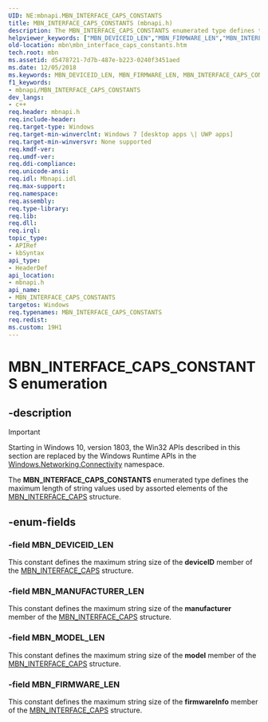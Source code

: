 ```yaml
---
UID: NE:mbnapi.MBN_INTERFACE_CAPS_CONSTANTS
title: MBN_INTERFACE_CAPS_CONSTANTS (mbnapi.h)
description: The MBN_INTERFACE_CAPS_CONSTANTS enumerated type defines the maximum length of string values used by assorted elements of the MBN_INTERFACE_CAPS structure.helpviewer_keywords: ["MBN_DEVICEID_LEN","MBN_FIRMWARE_LEN","MBN_INTERFACE_CAPS_CONSTANTS","MBN_INTERFACE_CAPS_CONSTANTS enumeration [Microsoft Broadband Networks]","MBN_MANUFACTURER_LEN","MBN_MODEL_LEN","mbn.mbn_interface_caps_constants","mbnapi/MBN_DEVICEID_LEN","mbnapi/MBN_FIRMWARE_LEN","mbnapi/MBN_INTERFACE_CAPS_CONSTANTS","mbnapi/MBN_MANUFACTURER_LEN","mbnapi/MBN_MODEL_LEN"]
old-location: mbn\mbn_interface_caps_constants.htm
tech.root: mbn
ms.assetid: d5478721-7d7b-487e-b223-0240f3451aed
ms.date: 12/05/2018
ms.keywords: MBN_DEVICEID_LEN, MBN_FIRMWARE_LEN, MBN_INTERFACE_CAPS_CONSTANTS, MBN_INTERFACE_CAPS_CONSTANTS enumeration [Microsoft Broadband Networks], MBN_MANUFACTURER_LEN, MBN_MODEL_LEN, mbn.mbn_interface_caps_constants, mbnapi/MBN_DEVICEID_LEN, mbnapi/MBN_FIRMWARE_LEN, mbnapi/MBN_INTERFACE_CAPS_CONSTANTS, mbnapi/MBN_MANUFACTURER_LEN, mbnapi/MBN_MODEL_LEN
f1_keywords:
- mbnapi/MBN_INTERFACE_CAPS_CONSTANTS
dev_langs:
- c++
req.header: mbnapi.h
req.include-header: 
req.target-type: Windows
req.target-min-winverclnt: Windows 7 [desktop apps \| UWP apps]
req.target-min-winversvr: None supported
req.kmdf-ver: 
req.umdf-ver: 
req.ddi-compliance: 
req.unicode-ansi: 
req.idl: Mbnapi.idl
req.max-support: 
req.namespace: 
req.assembly: 
req.type-library: 
req.lib: 
req.dll: 
req.irql: 
topic_type:
- APIRef
- kbSyntax
api_type:
- HeaderDef
api_location:
- mbnapi.h
api_name:
- MBN_INTERFACE_CAPS_CONSTANTS
targetos: Windows
req.typenames: MBN_INTERFACE_CAPS_CONSTANTS
req.redist: 
ms.custom: 19H1
---
```


# MBN_INTERFACE_CAPS_CONSTANTS enumeration


## -description

> [!IMPORTANT]
> Starting in Windows 10, version 1803, the Win32 APIs described in this section are replaced by the Windows Runtime APIs in the [Windows.Networking.Connectivity](/uwp/api/windows.networking.connectivity) namespace.

The <b>MBN_INTERFACE_CAPS_CONSTANTS</b> enumerated type defines the maximum length of string values used by assorted elements of the <a href="https://docs.microsoft.com/windows/desktop/api/mbnapi/ns-mbnapi-mbn_interface_caps">MBN_INTERFACE_CAPS</a> structure.


## -enum-fields




### -field MBN_DEVICEID_LEN

This constant defines the maximum string size of the <b>deviceID</b> member of the <a href="https://docs.microsoft.com/windows/desktop/api/mbnapi/ns-mbnapi-mbn_interface_caps">MBN_INTERFACE_CAPS</a> structure.


### -field MBN_MANUFACTURER_LEN

This constant defines the maximum string size of the <b>manufacturer</b> member of the <a href="https://docs.microsoft.com/windows/desktop/api/mbnapi/ns-mbnapi-mbn_interface_caps">MBN_INTERFACE_CAPS</a> structure.


### -field MBN_MODEL_LEN

This constant defines the maximum string size of the <b>model</b> member of the <a href="https://docs.microsoft.com/windows/desktop/api/mbnapi/ns-mbnapi-mbn_interface_caps">MBN_INTERFACE_CAPS</a> structure.


### -field MBN_FIRMWARE_LEN

This constant defines the maximum string size of the <b>firmwareInfo</b> member of the <a href="https://docs.microsoft.com/windows/desktop/api/mbnapi/ns-mbnapi-mbn_interface_caps">MBN_INTERFACE_CAPS</a> structure.

